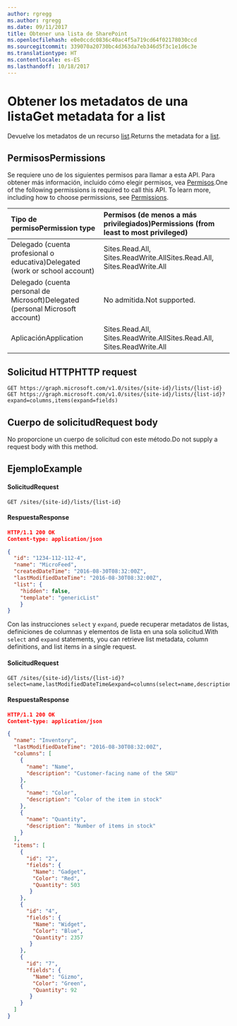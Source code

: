 ```yaml
---
author: rgregg
ms.author: rgregg
ms.date: 09/11/2017
title: Obtener una lista de SharePoint
ms.openlocfilehash: e0e0ccdc0836c40ac4f5a719cd64f02178030ccd
ms.sourcegitcommit: 339070a20730bc4d363da7eb346d5f3c1e1d6c3e
ms.translationtype: HT
ms.contentlocale: es-ES
ms.lasthandoff: 10/18/2017
---
```

# <a name="get-metadata-for-a-list"></a><span data-ttu-id="e79eb-102">Obtener los metadatos de una lista</span><span class="sxs-lookup"><span data-stu-id="e79eb-102">Get metadata for a list</span></span>

<span data-ttu-id="e79eb-103">Devuelve los metadatos de un recurso [list][].</span><span class="sxs-lookup"><span data-stu-id="e79eb-103">Returns the metadata for a [list][].</span></span>

[list]: ../resources/list.md

## <a name="permissions"></a><span data-ttu-id="e79eb-105">Permisos</span><span class="sxs-lookup"><span data-stu-id="e79eb-105">Permissions</span></span>

<span data-ttu-id="e79eb-p101">Se requiere uno de los siguientes permisos para llamar a esta API. Para obtener más información, incluido cómo elegir permisos, vea [Permisos](../../../concepts/permissions_reference.md).</span><span class="sxs-lookup"><span data-stu-id="e79eb-p101">One of the following permissions is required to call this API. To learn more, including how to choose permissions, see [Permissions](../../../concepts/permissions_reference.md).</span></span>

|<span data-ttu-id="e79eb-108">Tipo de permiso</span><span class="sxs-lookup"><span data-stu-id="e79eb-108">Permission type</span></span>      | <span data-ttu-id="e79eb-109">Permisos (de menos a más privilegiados)</span><span class="sxs-lookup"><span data-stu-id="e79eb-109">Permissions (from least to most privileged)</span></span>              |
|:--------------------|:---------------------------------------------------------|
|<span data-ttu-id="e79eb-110">Delegado (cuenta profesional o educativa)</span><span class="sxs-lookup"><span data-stu-id="e79eb-110">Delegated (work or school account)</span></span> | <span data-ttu-id="e79eb-111">Sites.Read.All, Sites.ReadWrite.All</span><span class="sxs-lookup"><span data-stu-id="e79eb-111">Sites.Read.All, Sites.ReadWrite.All</span></span>    |
|<span data-ttu-id="e79eb-112">Delegado (cuenta personal de Microsoft)</span><span class="sxs-lookup"><span data-stu-id="e79eb-112">Delegated (personal Microsoft account)</span></span> | <span data-ttu-id="e79eb-113">No admitida.</span><span class="sxs-lookup"><span data-stu-id="e79eb-113">Not supported.</span></span>    |
|<span data-ttu-id="e79eb-114">Aplicación</span><span class="sxs-lookup"><span data-stu-id="e79eb-114">Application</span></span> | <span data-ttu-id="e79eb-115">Sites.Read.All, Sites.ReadWrite.All</span><span class="sxs-lookup"><span data-stu-id="e79eb-115">Sites.Read.All, Sites.ReadWrite.All</span></span> |

## <a name="http-request"></a><span data-ttu-id="e79eb-116">Solicitud HTTP</span><span class="sxs-lookup"><span data-stu-id="e79eb-116">HTTP request</span></span>

```http
GET https://graph.microsoft.com/v1.0/sites/{site-id}/lists/{list-id}
GET https://graph.microsoft.com/v1.0/sites/{site-id}/lists/{list-id}?expand=columns,items(expand=fields)
```

## <a name="request-body"></a><span data-ttu-id="e79eb-117">Cuerpo de solicitud</span><span class="sxs-lookup"><span data-stu-id="e79eb-117">Request body</span></span>

<span data-ttu-id="e79eb-118">No proporcione un cuerpo de solicitud con este método.</span><span class="sxs-lookup"><span data-stu-id="e79eb-118">Do not supply a request body with this method.</span></span>

## <a name="example"></a><span data-ttu-id="e79eb-119">Ejemplo</span><span class="sxs-lookup"><span data-stu-id="e79eb-119">Example</span></span>

#### <a name="request"></a><span data-ttu-id="e79eb-120">Solicitud</span><span class="sxs-lookup"><span data-stu-id="e79eb-120">Request</span></span>

<!-- { "blockType": "request", "name": "get-list" } -->

```http
GET /sites/{site-id}/lists/{list-id}
```

#### <a name="response"></a><span data-ttu-id="e79eb-121">Respuesta</span><span class="sxs-lookup"><span data-stu-id="e79eb-121">Response</span></span>

<!-- { "blockType": "response", "@type": "microsoft.graph.list", "truncated": true, "scopes": "sites.read.all service.sharepoint" } -->

```json
HTTP/1.1 200 OK
Content-type: application/json

{
  "id": "1234-112-112-4",
  "name": "MicroFeed",
  "createdDateTime": "2016-08-30T08:32:00Z",
  "lastModifiedDateTime": "2016-08-30T08:32:00Z",
  "list": {
    "hidden": false,
    "template": "genericList"
    }
}
```

<span data-ttu-id="e79eb-122">Con las instrucciones `select` y `expand`, puede recuperar metadatos de listas, definiciones de columnas y elementos de lista en una sola solicitud.</span><span class="sxs-lookup"><span data-stu-id="e79eb-122">With `select` and `expand` statements, you can retrieve list metadata, column definitions, and list items in a single request.</span></span>

#### <a name="request"></a><span data-ttu-id="e79eb-123">Solicitud</span><span class="sxs-lookup"><span data-stu-id="e79eb-123">Request</span></span>

<!-- { "blockType": "request", "name": "get-list-multi-expand" } -->

```http
GET /sites/{site-id}/lists/{list-id}?select=name,lastModifiedDateTime&expand=columns(select=name,description),items(expand=fields(select=Name,Color,Quantity))
```

#### <a name="response"></a><span data-ttu-id="e79eb-124">Respuesta</span><span class="sxs-lookup"><span data-stu-id="e79eb-124">Response</span></span>

<!-- { "blockType": "response", "@type": "microsoft.graph.list", "truncated": true, "scopes": "sites.read.all service.sharepoint" } -->

```json
HTTP/1.1 200 OK
Content-type: application/json

{
  "name": "Inventory",
  "lastModifiedDateTime": "2016-08-30T08:32:00Z",
  "columns": [
    {
      "name": "Name",
      "description": "Customer-facing name of the SKU"
    },
    {
      "name": "Color",
      "description": "Color of the item in stock"
    },
    {
      "name": "Quantity",
      "description": "Number of items in stock"
    }
  ],
  "items": [
    {
      "id": "2",
      "fields": {
        "Name": "Gadget",
        "Color": "Red",
        "Quantity": 503
       }
    },
    {
      "id": "4",
      "fields": {
        "Name": "Widget",
        "Color": "Blue",
        "Quantity": 2357
       }
    },
    {
      "id": "7",
      "fields": {
        "Name": "Gizmo",
        "Color": "Green",
        "Quantity": 92
       }
    }
  ]
}
```

<!-- {
  "type": "#page.annotation",
  "description": "",
  "keywords": "",
  "section": "documentation",
  "tocPath": "Lists/Get metadata"
} -->

